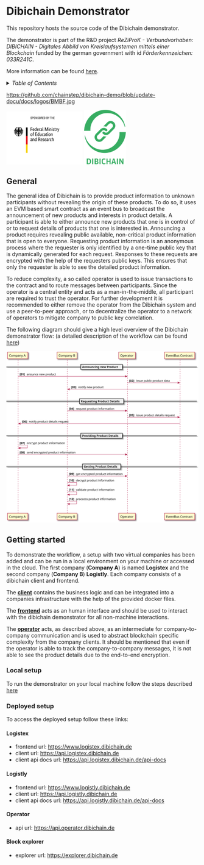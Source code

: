 # Dibichain Demonstrator

This repository hosts the source code of the Dibichain demonstrator.

The demonstrator is part of the R&D project *ReZiProK - Verbundvorhaben: DIBICHAIN - Digitales Abbild von Kreislaufsystemen mittels einer Blockchain* funded by the german government with id *Förderkennzeichen: 033R241C*. 

More information can be found [here](https://innovative-produktkreislaeufe.de/resswinn/en/Projects/DIBICHAIN.html).


<details><summary><i>Table of Contents</i></summary>
<p>

- [Dibichain Demonstrator](#dibichain-demonstrator)
  - [General](#general)
  - [Getting started](#getting-started)
    - [Local setup](#local-setup)
    - [Deployed setup](#deployed-setup)
      - [Logistex](#logistex)
      - [Logistly](#logistly)
      - [Operator](#operator)
      - [Block explorer](#block-explorer)

</p>
</details>

https://github.com/chainstep/dibichain-demo/blob/update-docu/docs/logos/BMBF.jpg

<img src="docs/logos/BMBF.jpg" alt="drawing" width="200"/> <img src="docs/logos/dibichain.png" alt="drawing" width="110"/> 

## General

The general idea of Dibichain is to provide product information to unknown participants without revealing the origin of these products.
To do so, it uses an EVM based smart contract as an event bus to broadcast the announcement of new products and interests in product details. A participant is able to either announce new products that one is in control of or to request details of products that one is interested in. Announcing a product requires revealing public available, non-critical product information that is open to everyone.
Requesting product information is an anonymous process where the requester is only identified by a one-time public key that is dynamically generated for each request. Responses to these requests are encrypted with the help of the requesters public keys. This ensures that only the requester is able to see the detailed product information.

To reduce complexity, a so called operator is used to issue transactions to the contract and to route messages between participants. Since the operator is a central entity and acts as a man-in-the-middle, all participant are required to trust the operator. For further development it is recommended to either remove the operator from the Dibichain system and use a peer-to-peer approach, or to decentralize the operator to a network of operators to mitigate company to public key correlation.

The following diagram should give a high level overview of the Dibichain demonstrator flow: (a detailed description of the workflow can be found [here](docs/markdown/detailed-flow.md))

![](docs/plantuml/out/flow-high-level.svg)


## Getting started

To demonstrate the workflow, a setup with two virtual companies has been added and can be run in a local environment on your machine or accessed in the cloud. The first company (**Company A**) is named **Logistex** and the second company (**Company B**) **Logistly**.
Each company consists of a dibichain client and frontend.

The [**client**](packages/company-client/) contains the business logic and can be integrated into a companies infrastructure with the help of the provided docker files.

The [**frontend**](packages/company-frontend/) acts as an human interface and should be used to interact with the dibichain demonstrator for all non-machine interactions.

The [**operator**](packages/operator/) acts, as described above, as an intermediate for company-to-company communication and is used to abstract blockchain specific complexity from the company clients. It should be mentioned that even if the operator is able to track the company-to-company messages, it is not able to see the product details due to the end-to-end encryption.


### Local setup

To run the demonstrator on your local machine follow the steps described [here](local-demo/README.md)


### Deployed setup

To access the deployed setup follow these links:

#### Logistex

- frontend url: https://www.logistex.dibichain.de
- client url: https://api.logistex.dibichain.de
- client api docs url: https://api.logistex.dibichain.de/api-docs


#### Logistly

- frontend url: https://www.logistly.dibichain.de
- client url: https://api.logistly.dibichain.de
- client api docs url: https://api.logistly.dibichain.de/api-docs


#### Operator

- api url: https://api.operator.dibichain.de


#### Block explorer

- explorer url: https://explorer.dibichain.de